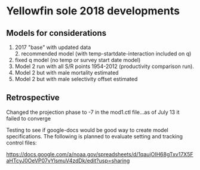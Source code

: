 # Yellowfin sole 2018 developments
## Models for considerations
   1. 2017 "base" with updated data   
	 2. recommended model (with temp-startdate-interaction included on q)
   3. fixed q model (no temp or survey start date model)
   4. Model 2 run with all S/R points 1954-2012 (productivity comparison run).  
   1. Model 2 but with male mortality estimated 
   1. Model 2 but with male selectivity offset estimated

## Retrospective

Changed the projection phase to -7 in the mod1.ctl file...as of July 13 it failed to converge

Testing to see if google-docs would be good way to create model specifications. The following is planned to evaluate setting and tracking control files:

https://docs.google.com/a/noaa.gov/spreadsheets/d/1qaujOIH68gTxv17X5FaHTcyJ0OeVP07vYlsmuV4zdDk/edit?usp=sharing
